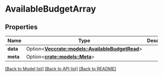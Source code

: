 # AvailableBudgetArray

## Properties

Name | Type | Description | Notes
------------ | ------------- | ------------- | -------------
**data** | Option<[**Vec<crate::models::AvailableBudgetRead>**](AvailableBudgetRead.md)> |  | [optional]
**meta** | Option<[**crate::models::Meta**](Meta.md)> |  | [optional]

[[Back to Model list]](../README.md#documentation-for-models) [[Back to API list]](../README.md#documentation-for-api-endpoints) [[Back to README]](../README.md)


